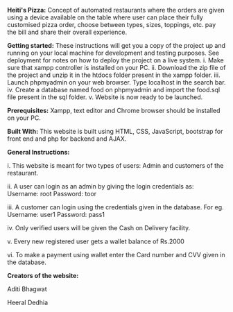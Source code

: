 **Heiti's Pizza:**
Concept of automated restaurants where the orders are given using a device available on the table where user can place their fully customised pizza order, choose between types, sizes, toppings, etc.  pay the bill and share their overall experience. 

**Getting started:**
These instructions will get you a copy of the project up and running on your local machine for development and testing purposes. See deployment for notes on how to deploy the project on a live system.
i.	Make sure that xampp controller is installed on your PC.
ii.	Download the zip file of the project and unzip it in the htdocs folder present in the xampp folder.
iii.	Launch phpmyadmin on your web browser. Type localhost in the search bar.
iv.	Create a database named food on phpmyadmin and import the food.sql file present in the sql folder.
v.	Website is now ready to be launched. 

**Prerequisites:**
Xampp, text editor and Chrome browser should be installed on your PC. 

**Built With:**
This website is built using HTML, CSS, JavaScript, bootstrap for front end and php for backend and AJAX.

**General Instructions:**

i.	This website is meant for two types of users: Admin and customers of the restaurant.

ii.	A user can login as an admin by giving the login credentials as: 
	Username: root
	Password: toor
	
iii.	A customer can login using the credentials given in the database. For eg.
	Username: user1
	Password: pass1
	
iv.	Only verified users will be given the Cash on Delivery facility.

v.	Every new registered user gets a wallet balance of Rs.2000

vi.	To make a payment using wallet enter the Card number and CVV given in the database.

**Creators of the website:**

Aditi Bhagwat

Heeral Dedhia

